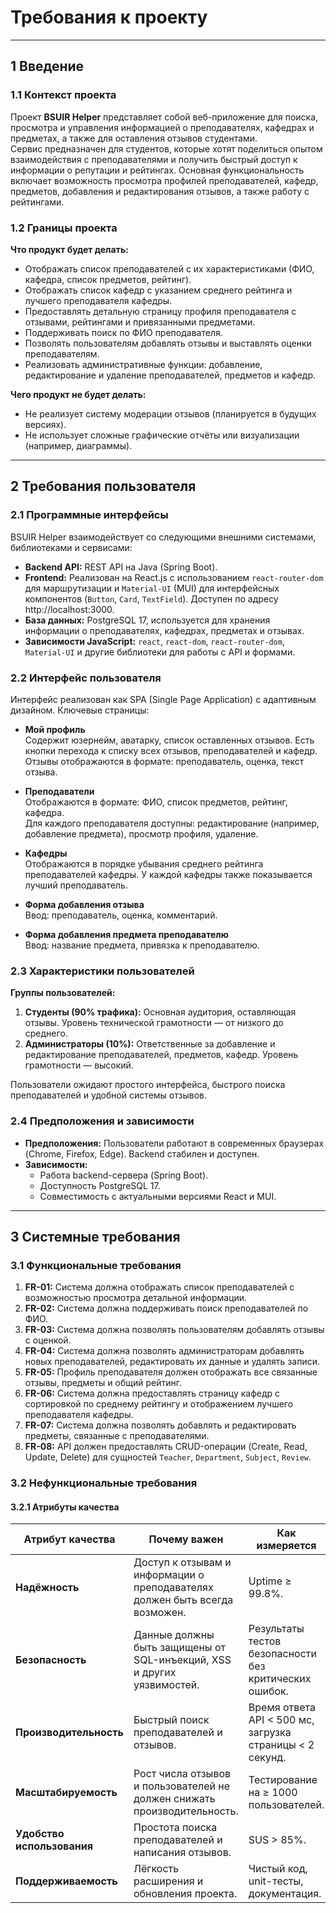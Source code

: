 # Требования к проекту

---

## 1 Введение

### 1.1 Контекст проекта
Проект **BSUIR Helper** представляет собой веб-приложение для поиска, просмотра и управления информацией о преподавателях, кафедрах и предметах, а также для оставления отзывов студентами.  
Сервис предназначен для студентов, которые хотят поделиться опытом взаимодействия с преподавателями и получить быстрый доступ к информации о репутации и рейтингах. Основная функциональность включает возможность просмотра профилей преподавателей, кафедр, предметов, добавления и редактирования отзывов, а также работу с рейтингами.

### 1.2 Границы проекта
**Что продукт будет делать:**
- Отображать список преподавателей с их характеристиками (ФИО, кафедра, список предметов, рейтинг).
- Отображать список кафедр с указанием среднего рейтинга и лучшего преподавателя кафедры.
- Предоставлять детальную страницу профиля преподавателя с отзывами, рейтингами и привязанными предметами.
- Поддерживать поиск по ФИО преподавателя.
- Позволять пользователям добавлять отзывы и выставлять оценки преподавателям.
- Реализовать административные функции: добавление, редактирование и удаление преподавателей, предметов и кафедр.

**Чего продукт не будет делать:**
- Не реализует систему модерации отзывов (планируется в будущих версиях).
- Не использует сложные графические отчёты или визуализации (например, диаграммы).

---

## 2 Требования пользователя

### 2.1 Программные интерфейсы
BSUIR Helper взаимодействует со следующими внешними системами, библиотеками и сервисами:

- **Backend API:** REST API на Java (Spring Boot).
- **Frontend:** Реализован на React.js с использованием `react-router-dom` для маршрутизации и `Material-UI` (MUI) для интерфейсных компонентов (`Button`, `Card`, `TextField`). Доступен по адресу http://localhost:3000.
- **База данных:** PostgreSQL 17, используется для хранения информации о преподавателях, кафедрах, предметах и отзывах.
- **Зависимости JavaScript:** `react`, `react-dom`, `react-router-dom`, `Material-UI` и другие библиотеки для работы с API и формами.

### 2.2 Интерфейс пользователя
Интерфейс реализован как SPA (Single Page Application) с адаптивным дизайном. Ключевые страницы:

- **Мой профиль**  
  Содержит юзернейм, аватарку, список оставленных отзывов. Есть кнопки перехода к списку всех отзывов, преподавателей и кафедр.  
  Отзывы отображаются в формате: преподаватель, оценка, текст отзыва.

- **Преподаватели**  
  Отображаются в формате: ФИО, список предметов, рейтинг, кафедра.  
  Для каждого преподавателя доступны: редактирование (например, добавление предмета), просмотр профиля, удаление.

- **Кафедры**  
  Отображаются в порядке убывания среднего рейтинга преподавателей кафедры. У каждой кафедры также показывается лучший преподаватель.

- **Форма добавления отзыва**  
  Ввод: преподаватель, оценка, комментарий.  

- **Форма добавления предмета преподавателю**  
  Ввод: название предмета, привязка к преподавателю.

### 2.3 Характеристики пользователей
**Группы пользователей:**
1. **Студенты (90% трафика):** Основная аудитория, оставляющая отзывы. Уровень технической грамотности — от низкого до среднего.  
2. **Администраторы (10%):** Ответственные за добавление и редактирование преподавателей, предметов, кафедр. Уровень грамотности — высокий.

Пользователи ожидают простого интерфейса, быстрого поиска преподавателей и удобной системы отзывов.

### 2.4 Предположения и зависимости
- **Предположения:** Пользователи работают в современных браузерах (Chrome, Firefox, Edge). Backend стабилен и доступен.  
- **Зависимости:**
  - Работа backend-сервера (Spring Boot).  
  - Доступность PostgreSQL 17.  
  - Совместимость с актуальными версиями React и MUI.  

---

## 3 Системные требования

### 3.1 Функциональные требования
1. **FR-01:** Система должна отображать список преподавателей с возможностью просмотра детальной информации.  
2. **FR-02:** Система должна поддерживать поиск преподавателей по ФИО.  
3. **FR-03:** Система должна позволять пользователям добавлять отзывы с оценкой.  
4. **FR-04:** Система должна позволять администраторам добавлять новых преподавателей, редактировать их данные и удалять записи.  
5. **FR-05:** Профиль преподавателя должен отображать все связанные отзывы, предметы и общий рейтинг.  
6. **FR-06:** Система должна предоставлять страницу кафедр с сортировкой по среднему рейтингу и отображением лучшего преподавателя кафедры.  
7. **FR-07:** Система должна позволять добавлять и редактировать предметы, связанные с преподавателями.  
8. **FR-08:** API должен предоставлять CRUD-операции (Create, Read, Update, Delete) для сущностей `Teacher`, `Department`, `Subject`, `Review`.  

### 3.2 Нефункциональные требования

#### 3.2.1 Атрибуты качества
| Атрибут качества | Почему важен | Как измеряется |
|---|---|---|
| **Надёжность** | Доступ к отзывам и информации о преподавателях должен быть всегда возможен. | Uptime ≥ 99.8%. |
| **Безопасность** | Данные должны быть защищены от SQL-инъекций, XSS и других уязвимостей. | Результаты тестов безопасности без критических ошибок. |
| **Производительность** | Быстрый поиск преподавателей и отзывов. | Время ответа API < 500 мс, загрузка страницы < 2 секунд. |
| **Масштабируемость** | Рост числа отзывов и пользователей не должен снижать производительность. | Тестирование на ≥ 1000 пользователей. |
| **Удобство использования** | Простота поиска преподавателей и написания отзывов. | SUS > 85%. |
| **Поддерживаемость** | Лёгкость расширения и обновления проекта. | Чистый код, unit-тесты, документация. |
